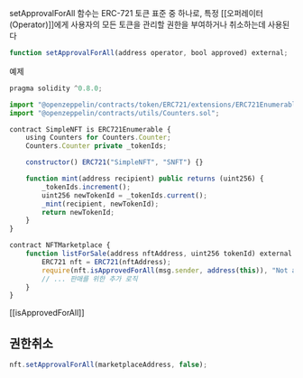 setApprovalForAll 함수는 ERC-721 토큰 표준 중 하나로,  특정 [[오퍼레이터(Operator)]]에게 사용자의 모든 토큰을 관리할 권한을 부여하거나 취소하는데 사용된다

```js
function setApprovalForAll(address operator, bool approved) external;
```


예제

```js
pragma solidity ^0.8.0;

import "@openzeppelin/contracts/token/ERC721/extensions/ERC721Enumerable.sol";
import "@openzeppelin/contracts/utils/Counters.sol";

contract SimpleNFT is ERC721Enumerable {
    using Counters for Counters.Counter;
    Counters.Counter private _tokenIds;

    constructor() ERC721("SimpleNFT", "SNFT") {}

    function mint(address recipient) public returns (uint256) {
        _tokenIds.increment();
        uint256 newTokenId = _tokenIds.current();
        _mint(recipient, newTokenId);
        return newTokenId;
    }
}

contract NFTMarketplace {
    function listForSale(address nftAddress, uint256 tokenId) external {
        ERC721 nft = ERC721(nftAddress);
        require(nft.isApprovedForAll(msg.sender, address(this)), "Not approved to sell");
        // ... 판매를 위한 추가 로직
    }
}

```

[[isApprovedForAll]]


## 권한취소

```js
nft.setApprovalForAll(marketplaceAddress, false);
```


